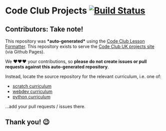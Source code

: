 # Code Club Projects [![Build Status](https://travis-ci.org/CodeClub/CodeClubUK-Projects.svg)](https://travis-ci.org/CodeClub/CodeClubUK-Projects)

## Contributors: Take note!

This repository was __\*auto-generated\*__ using the [Code Club Lesson Formatter](https://github.com/CodeClub/lesson_format). This repository exists to serve the [Code Club UK projects site](http://projects.codeclub.org.uk) (via Github Pages).

We :heart::heart::heart: your contributions, so __please do not create issues or pull requests against this auto-generated repository__.

Instead, locate the source repository for the relevant curriculum, i.e. one of:

 * [scratch curriculum](https://github.com/CodeClub/scratch-curriculum)
 * [webdev curriculum](https://github.com/CodeClub/webdev-curriculum)
 * [python curriculum](https://github.com/CodeClub/python-curriculum)

…add your pull requests / issues there.

## Thank you! :wink:
